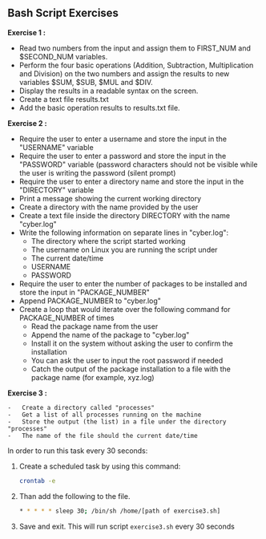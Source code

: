 ## Bash Script Exercises

**Exercise 1 :** 

- Read two numbers from the input and assign them to FIRST_NUM and $SECOND_NUM variables.
- Perform the four basic operations (Addition, Subtraction, Multiplication and Division) on the two numbers and assign the results to new variables $SUM, $SUB, $MUL and $DIV.
- Display the results in a readable syntax on the screen.
- Create a text file results.txt
- Add the basic operation results to results.txt file.

**Exercise 2 :**  

-	Require the user to enter a username and store the input in the "USERNAME" variable
-	Require the user to enter a password and store the input in the "PASSWORD" variable (password characters should not be visible while the user is writing the password (silent prompt)
-	Require the user to enter a directory name and store the input in the "DIRECTORY" variable 
-	Print a message showing the current working directory
-	Create a directory with the name provided by the user
-	Create a text file inside the directory DIRECTORY with the name "cyber.log"
-	Write the following information on separate lines in "cyber.log":
	-	The directory where the script started working
	-	The username on Linux you are running the script under
	-	The current date/time
	-	USERNAME
	-	PASSWORD
-	Require the user to enter the number of packages to be installed and store the input in "PACKAGE_NUMBER"
-	Append PACKAGE_NUMBER to "cyber.log" 
-	Create a loop that would iterate over the following command for PACKAGE_NUMBER of times
	-	Read the package name from the user
	-	Append the name of the package to "cyber.log" 
	-	Install it on the system without asking the user to confirm the installation
	-	You can ask the user to input the root password if needed
	-	Catch the output of the package installation to a file with the package name (for example, xyz.log)

**Exercise 3 :** 

	-	Create a directory called "processes"
	-	Get a list of all processes running on the machine
	-	Store the output (the list) in a file under the directory "processes"
	-	The name of the file should the current date/time

In order to run this task every 30 seconds: 

1. Create a scheduled task by using this command: 

   ```bash
   crontab -e
   ```

2. Than add the following to the file.

   ```bash
   * * * * * sleep 30; /bin/sh /home/[path of exercise3.sh]
   ```

3. Save and exit. This will run script `exercise3.sh` every 30 seconds